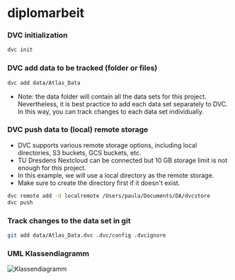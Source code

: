 # diplomarbeit

### DVC initialization

```bash
dvc init
```

### DVC add data to be tracked (folder or files)

```bash
dvc add data/Atlas_Data
```
- Note: the data folder will contain all the data sets for this project. Nevertheless, it is best practice to add each data set separately to DVC. In this way, you can track changes to each data set individually.

### DVC push data to (local) remote storage
- DVC supports various remote storage options, including local directories, S3 buckets, GCS buckets, etc.
- TU Dresdens Nextcloud can be connected but 10 GB storage limit is not enough for this project.
- In this example, we will use a local directory as the remote storage.
- Make sure to create the directory first if it doesn't exist.

```bash
dvc remote add -d localremote /Users/paula/Documents/DA/dvcstore
dvc push
```

### Track changes to the data set in git

```bash
git add data/Atlas_Data.dvc .dvc/config .dvcignore
```

### UML Klassendiagramm

![Klassendiagramm](class-diagram.puml)
